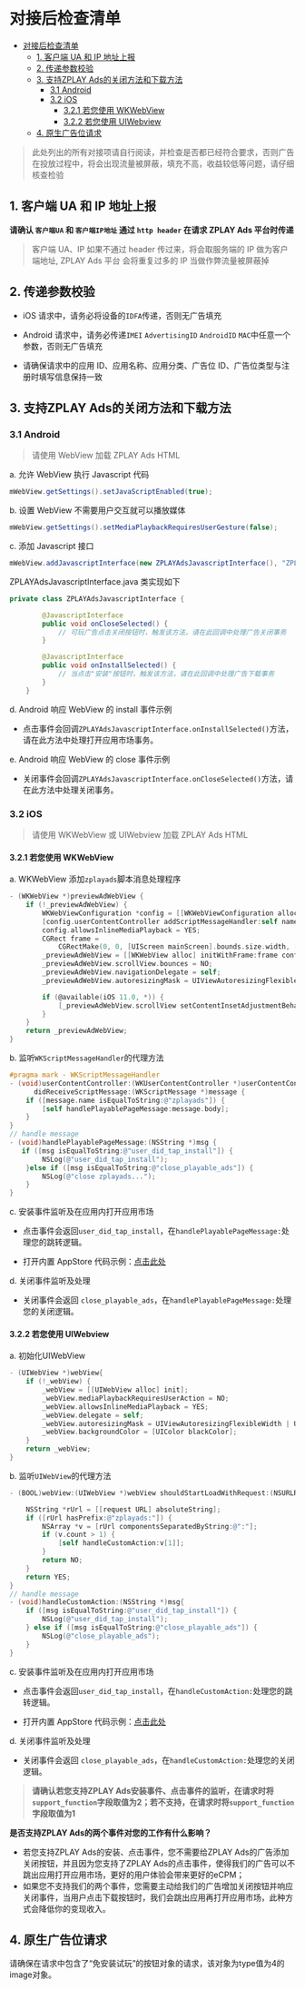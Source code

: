 # 对接后检查清单

- [对接后检查清单](#%E5%AF%B9%E6%8E%A5%E5%90%8E%E6%A3%80%E6%9F%A5%E6%B8%85%E5%8D%95)
  - [1. 客户端 UA 和 IP 地址上报](#1-%E5%AE%A2%E6%88%B7%E7%AB%AF-ua-%E5%92%8C-ip-%E5%9C%B0%E5%9D%80%E4%B8%8A%E6%8A%A5)
  - [2. 传递参数校验](#2-%E4%BC%A0%E9%80%92%E5%8F%82%E6%95%B0%E6%A0%A1%E9%AA%8C)
  - [3. 支持ZPLAY Ads的关闭方法和下载方法](#3-%E6%94%AF%E6%8C%81zplay-ads%E7%9A%84%E5%85%B3%E9%97%AD%E6%96%B9%E6%B3%95%E5%92%8C%E4%B8%8B%E8%BD%BD%E6%96%B9%E6%B3%95)
    - [3.1 Android](#31-android)
    - [3.2 iOS](#32-ios)
      - [3.2.1 若您使用 WKWebView](#321-%E8%8B%A5%E6%82%A8%E4%BD%BF%E7%94%A8-wkwebview)
      - [3.2.2 若您使用 UIWebview](#322-%E8%8B%A5%E6%82%A8%E4%BD%BF%E7%94%A8-uiwebview)
  - [4. 原生广告位请求](#4-%E5%8E%9F%E7%94%9F%E5%B9%BF%E5%91%8A%E4%BD%8D%E8%AF%B7%E6%B1%82)

> 此处列出的所有对接项请自行阅读，并检查是否都已经符合要求，否则广告在投放过程中，将会出现流量被屏蔽，填充不高，收益较低等问题，请仔细核查检验

## 1. 客户端 UA 和 IP 地址上报

**请确认 `客户端UA` 和 `客户端IP地址` 通过 `http header` 在请求 ZPLAY Ads 平台时传递**

> 客户端 UA、IP 如果不通过 header 传过来，将会取服务端的 IP 做为客户端地址, ZPLAY Ads 平台 会将重复过多的 IP 当做作弊流量被屏蔽掉

## 2. 传递参数校验

- iOS 请求中，请务必将设备的`IDFA`传递，否则无广告填充

- Android 请求中，请务必传递`IMEI` `AdvertisingID` `AndroidID` `MAC`中任意一个参数，否则无广告填充

- 请确保请求中的应用 ID、应用名称、应用分类、广告位 ID、广告位类型与注册时填写信息保持一致

## 3. 支持ZPLAY Ads的关闭方法和下载方法

### 3.1 Android

> 请使用 WebView 加载 ZPLAY Ads HTML

a. 允许 WebView 执行 Javascript 代码

```java
mWebView.getSettings().setJavaScriptEnabled(true);
```

b. 设置 WebView 不需要用户交互就可以播放媒体

```java
mWebView.getSettings().setMediaPlaybackRequiresUserGesture(false);
```

c. 添加 Javascript 接口

```java
mWebView.addJavascriptInterface(new ZPLAYAdsJavascriptInterface(), "ZPLAYAds");
```

ZPLAYAdsJavascriptInterface.java 类实现如下

```java
private class ZPLAYAdsJavascriptInterface {

        @JavascriptInterface
        public void onCloseSelected() {
            // 可玩广告点击关闭按钮时，触发该方法，请在此回调中处理广告关闭事务
        }

        @JavascriptInterface
        public void onInstallSelected() {
            // 当点击"安装"按钮时，触发该方法，请在此回调中处理广告下载事务
        }
    }
```

d. Android 响应 WebView 的 install 事件示例

- 点击事件会回调`ZPLAYAdsJavascriptInterface.onInstallSelected()`方法，请在此方法中处理打开应用市场事务。

e. Android 响应 WebView 的 close 事件示例

- 关闭事件会回调`ZPLAYAdsJavascriptInterface.onCloseSelected()`方法，请在此方法中处理关闭事务。

### 3.2 iOS

> 请使用 WKWebView 或 UIWebview 加载 ZPLAY Ads HTML

#### 3.2.1 若您使用 WKWebView
a. WKWebView 添加`zplayads`脚本消息处理程序

```objective-c
- (WKWebView *)previewAdWebView {
    if (!_previewAdWebView) {
        WKWebViewConfiguration *config = [[WKWebViewConfiguration alloc] init];
        [config.userContentController addScriptMessageHandler:self name:@"zplayads"];
        config.allowsInlineMediaPlayback = YES;
        CGRect frame =
            CGRectMake(0, 0, [UIScreen mainScreen].bounds.size.width, [UIScreen mainScreen].bounds.size.height);
        _previewAdWebView = [[WKWebView alloc] initWithFrame:frame configuration:config];
        _previewAdWebView.scrollView.bounces = NO;
        _previewAdWebView.navigationDelegate = self;
        _previewAdWebView.autoresizingMask = UIViewAutoresizingFlexibleWidth | UIViewAutoresizingFlexibleHeight;

        if (@available(iOS 11.0, *)) {
            [_previewAdWebView.scrollView setContentInsetAdjustmentBehavior:UIScrollViewContentInsetAdjustmentNever];
        }
    }
    return _previewAdWebView;
}
```

b. 监听`WKScriptMessageHandler`的代理方法

```objective-c
#pragma mark - WKScriptMessageHandler
- (void)userContentController:(WKUserContentController *)userContentController
      didReceiveScriptMessage:(WKScriptMessage *)message {
    if ([message.name isEqualToString:@"zplayads"]) {
        [self handlePlayablePageMessage:message.body];
    }
}
// handle message
- (void)handlePlayablePageMessage:(NSString *)msg {
   if ([msg isEqualToString:@"user_did_tap_install"]) {
        NSLog(@"user_did_tap_install");
    }else if ([msg isEqualToString:@"close_playable_ads"]) {
        NSLog(@"close zplayads...");
    }
}
```
c. 安装事件监听及在应用内打开应用市场

- 点击事件会返回`user_did_tap_install`，在`handlePlayablePageMessage:`处理您的跳转逻辑。

- 打开内置 AppStore 代码示例：[点击此处](AppStore)

d. 关闭事件监听及处理

- 关闭事件会返回 `close_playable_ads`，在`handlePlayablePageMessage:`处理您的关闭逻辑。

#### 3.2.2 若您使用 UIWebview

a. 初始化UIWebView

```objective-c
- (UIWebView *)webView{
    if (!_webView) {
        _webView = [[UIWebView alloc] init];
        _webView.mediaPlaybackRequiresUserAction = NO;
        _webView.allowsInlineMediaPlayback = YES;
        _webView.delegate = self;
        _webView.autoresizingMask = UIViewAutoresizingFlexibleWidth | UIViewAutoresizingFlexibleHeight;
        _webView.backgroundColor = [UIColor blackColor];
    }
    return _webView;
}
```

b. 监听`UIWebView`的代理方法

```objective-c
- (BOOL)webView:(UIWebView *)webView shouldStartLoadWithRequest:(NSURLRequest *)request navigationType:(UIWebViewNavigationType)navigationType{

    NSString *rUrl = [[request URL] absoluteString];
    if ([rUrl hasPrefix:@"zplayads:"]) {
        NSArray *v = [rUrl componentsSeparatedByString:@":"];
        if (v.count > 1) {
            [self handleCustomAction:v[1]];
        }
        return NO;
    }
    return YES;
}
// handle message
- (void)handleCustomAction:(NSString *)msg{
    if ([msg isEqualToString:@"user_did_tap_install"]) {
        NSLog(@"user_did_tap_install");
    } else if ([msg isEqualToString:@"close_playable_ads"]) {
        NSLog(@"close_playable_ads");
    }
}
```

c. 安装事件监听及在应用内打开应用市场

- 点击事件会返回`user_did_tap_install`，在`handleCustomAction:`处理您的跳转逻辑。

- 打开内置 AppStore 代码示例：[点击此处](AppStore)

d. 关闭事件监听及处理

- 关闭事件会返回 `close_playable_ads`，在`handleCustomAction:`处理您的关闭逻辑。

> **请确认若您支持ZPLAY Ads安装事件、点击事件的监听，在请求时将`support_function`字段取值为2；若不支持，在请求时将`support_function`字段取值为1**

**是否支持ZPLAY Ads的两个事件对您的工作有什么影响？**

- 若您支持ZPLAY Ads的安装、点击事件，您不需要给ZPLAY Ads的广告添加关闭按钮，并且因为您支持了ZPLAY Ads的点击事件，使得我们的广告可以不跳出应用打开应用市场，更好的用户体验会带来更好的eCPM；
- 如果您不支持我们的两个事件，您需要主动给我们的广告增加关闭按钮并响应关闭事件，当用户点击下载按钮时，我们会跳出应用再打开应用市场，此种方式会降低你的变现收入。

## 4. 原生广告位请求

请确保在请求中包含了“免安装试玩”的按钮对象的请求，该对象为type值为4的image对象。
